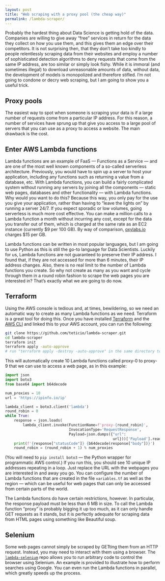 ```yaml
---
layout: post
title: "Web scraping with a proxy pool (the cheap way)"
permalink: /lambda-scraper/
---
```

Probably the hardest thing about Data Science is getting hold of the data. Companies are willing to give away “free” services in return for the data they collect on how you use them, and this gives them an edge over their competitors. It is not surprising then, that they don’t take too kindly to people relentlessly scraping data from their websites and employ a number of sophisticated detection algorithms to deny requests that come from the same IP address, are too similar or simply look fishy. While it is immoral (and sometimes illegal) to download unreasonable amounts of data, without data, the development of models is monopolized and therefore stifled. I’m not going to condone or decry web scraping, but I am going to show you a useful trick.
<!--more-->

## Proxy pools

The easiest way to spot when someone is scraping your data is if a large number of requests come from a particular IP address. For this reason, a number of services have sprung up that give you access to a large pool of servers that you can use as a proxy to access a website. The main drawback is the cost.

## Enter AWS Lambda functions

Lambda functions are an example of FaaS — Functions as a Service — and are one of the most well known components of a so-called serverless architecture. Previously, you would have to spin up a server to host your application, including any functions such as returning a value from a database, etc. With Lambda functions, you can build a fairly complicated system without running any servers by joining all the components — static web pages, databases and other functionality — with Lambda functions. Why would you want to do this? Because this way, you only pay for the use you give your application, rather than having to “leave the lights on” by running a server 24/7. If you expect sporadic or low volumes, going serverless is much more cost effective. You can make a million calls to a Lambda function a month without incurring any cost, except for the data you transfer out of them, which is charged at the same rate as an EC2 instance (currently $9 per 100 GB). By way of comparison, [oxylabs.io](https://oxylabs.io/products/residential-proxy-pool%C3%A7) charges $15 per GB.

Lambda functions can be written in most popular languages, but I am going to use Python as this is still the go-to language for Data Scientists. Luckily for us, Lambda functions are not guaranteed to preserve their IP address. I found that, if they are not accessed for more than 6 minutes, their IP address changes. Also, there is no real limit to the number of Lambda functions you create. So why not create as many as you want and cycle through them in a round robin fashion to scrape the web pages you are interested in? That’s exactly what we are going to do now.

## Terraform

Using the AWS console is tedious and, at times, bewildering, so we need an automatic way to create as many Lambda functions as we need. Terraform is a great tool for doing this. Once you have installed [Terraform](https://learn.hashicorp.com/tutorials/terraform/install-cli) and the [AWS CLI](https://docs.aws.amazon.com/cli/latest/userguide/install-cliv2.html) and linked this to your AWS account, you can run the following:

```bash
git clone https://github.com/teticio/lambda-scraper.git
cd lambda-scraper
terraform init
terraform apply -auto-approve
# run "terraform apply -destroy -auto-approve" in the same directory to tear all this down again
```

This will automatically create 10 Lambda functions called proxy-0 to proxy-9 that we can use to access a web page, as in this example:

```python
import json
import boto3
from base64 import b64decode

num_proxies = 10
url = 'https://ipinfo.io/ip'

lambda_client = boto3.client('lambda')
round_robin = 0
while True:
    response = json.loads(
        lambda_client.invoke(FunctionName=f'proxy-{round_robin}',
                             InvocationType='RequestResponse',
                             Payload=json.dumps({"url":
                                                 url}))['Payload'].read())
    print(f'{response["statusCode"]} {b64decode(response["body"])}')
    round_robin = (round_robin + 1) % num_proxies
```

(You will need to `pip install boto3` — the Python wrapper for programmatic AWS control.) If you run this, you should see 10 unique IP addresses repeating in a loop. Just replace the URL with the webpages you are interested in and away you go. You can configure the number of Lambda functions that are created in the file `variables.tf` as well as the region — which can be useful for web pages that can only be accessed from certain parts of the world.

The Lambda functions do have certain restrictions, however. In particular, the response payload must be less than 6 MB in size. To call the Lambda function “proxy” is probably bigging it up too much, as it can only handle GET requests as it stands, but it is perfectly adequate for scraping data from HTML pages using something like Beautiful soup.

## Selenium

Some web pages cannot simply be scraped by GETting them from an HTTP request. Instead, you may need to interact with them using a browser. The [`lambda-selenium`](https://github.com/teticio/lambda-selenium) repo allows you to run arbitrary code to control the browser using Selenium. An example is provided to illustrate how to perform searches using Google. You can even run the Lambda functions in parallel, which greatly speeds up the process.
